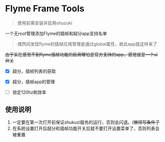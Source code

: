# Flyme Frame Tools

> 使用前需安装并启用shuzuki

一个无root管理添加Flyme的插帧和超分app支持名单

> 偶然间发现flyme的插帧应用管理是通过global属性，故此app就这样来了

~~由于实在感觉不到flyme插帧功能的启用哪怕是官方支持的app，感觉就是一个ui开关~~

- [x] 超分，插帧列表的获取

- [x] 超分，插帧app的管理

- [ ] 锁定120hz刷效率



## 使用说明

1. 一定要在第一次打开前保证shukuzi服务的运行，否则会闪退。(~~懒得写条件了~~
2. 在系统设置打开后超分和插帧功能开关后就不要打开设置菜单了，否则列表会被重置

